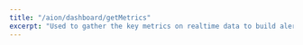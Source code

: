```yaml
---
title: "/aion/dashboard/getMetrics"
excerpt: "Used to gather the key metrics on realtime data to build alerts"
---
```

